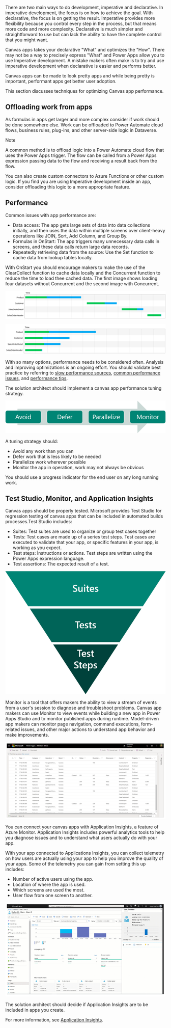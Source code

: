 There are two main ways to do development, imperative and declarative. In imperative development, the focus is on how to achieve the goal. With declarative, the focus is on getting the result. Imperative provides more flexibility because you control every step in the process, but that means more code and more complexity. Declarative is much simpler and straightforward to use but can lack the ability to have the complete control that you might want.

Canvas apps takes your declarative "What" and optimizes the "How". There may not be a way to precisely express "What" and Power Apps allow you to use Imperative development. A mistake makers often make is to try and use imperative development when declarative is easier and performs better.

Canvas apps can be made to look pretty apps and while being pretty is important, performant apps get better user adoption.

This section discusses techniques for optimizing Canvas app performance.

## Offloading work from apps

As formulas in apps get larger and more complex consider if work should be done somewhere else. Work can be offloaded to Power Automate cloud flows, business rules, plug-ins, and other server-side logic in Dataverse.

> [!NOTE]
> A common method is to offload logic into a Power Automate cloud flow that uses the Power Apps trigger. The flow can be called from a Power Apps expression passing data to the flow and receiving a result back from the flow.

You can also create custom connectors to Azure Functions or other custom logic. If you find you are using Imperative development inside an app, consider offloading this logic to a more appropriate feature.

## Performance

Common issues with app performance are:

- Data access: The app gets large sets of data into data collections initially, and then uses the data within multiple screens over client-heavy operations like JOIN, Sort, Add Column, and Group By.
- Formulas in OnStart: The app triggers many unnecessary data calls in screens, and these data calls return large data records.
- Repeatedly retrieving data from the source: Use the Set function to cache data from lookup tables locally.

With OnStart you should encourage makers to make the use of the ClearCollect function to cache data locally and the Concurrent function to reduce the time to load thee cached data. The first image shows loading four datasets without Concurrent and the second image with Concurrent.

![Diagram showing sequential dataset loading.](../media/5-onstart-1.png)

![Diagram showing concurrent dataset loading.](../media/5-onstart-2.png)

With so many options, performance needs to be considered often. Analysis and improving optimizations is an ongoing effort. You should validate best practice by referring to [slow performance sources](https://docs.microsoft.com/powerapps/maker/canvas-apps/slow-performance-sources), [common performance issues](https://docs.microsoft.com/powerapps/maker/canvas-apps/common-performance-issue-resolutions), and [performance tips](https://docs.microsoft.com/powerapps/maker/canvas-apps/performance-tips).

The solution architect should implement a canvas app performance tuning strategy.

![Diagram showing the tuning process strategy.](../media/5-tuning.png)

A tuning strategy should:

- Avoid any work than you can
- Defer work that is less likely to be needed
- Parallelize work wherever possible
- Monitor the app in operation, work may not always be obvious

You should use a progress indicator for the end user on any long running work.

## Test Studio, Monitor, and Application Insights

Canvas apps should be properly tested. Microsoft provides Test Studio for regression testing of canvas apps that can be included in automated builds processes.Test Studio includes:

- Suites: Test suites are used to organize or group test cases together
- Tests: Test cases are made up of a series test steps. Test cases are executed to validate that your app, or specific features in your app, is working as you expect.
- Test steps: Instructions or actions. Test steps are written using the Power Apps expression language.
- Test assertions: The expected result of a test.

![Diagram showing Test Studio suite components.](../media/5-test-studio-components.png)

Monitor is a tool that offers makers the ability to view a stream of events from a user's session to diagnose and troubleshoot problems. Canvas app makers can use Monitor to view events while building a new app in Power Apps Studio and to monitor published apps during runtime. Model-driven app makers can monitor page navigation, command executions, form-related issues, and other major actions to understand app behavior and make improvements.

![Screenshot showing the Monitor tool of events.](../media/5-monitor.png)

You can connect your canvas apps with Application Insights, a feature of Azure Monitor. Application Insights includes powerful analytics tools to help you diagnose issues and to understand what users actually do with your app.

With your app connected to Applications Insights, you can collect telemetry on how users are actually using your app to help you improve the quality of your apps.  Some of the telemetry you can gain from setting this up includes:

- Number of active users using the app.
- Location of where the app is used.
- Which screens are used the most.
- User flow from one screen to another.

![Screenshot of Monitor used for insights.](../media/5-app-insights.png)

The solution architect should decide if Application Insights are to be included in apps you create.

For more information, see [Application Insights](https://docs.microsoft.com/powerapps/maker/canvas-apps/application-insights).
